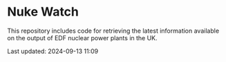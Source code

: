 # Nuke Watch

This repository includes code for retrieving the latest information available on the output of EDF nuclear power plants in the UK.

Last updated: 2024-09-13 11:09